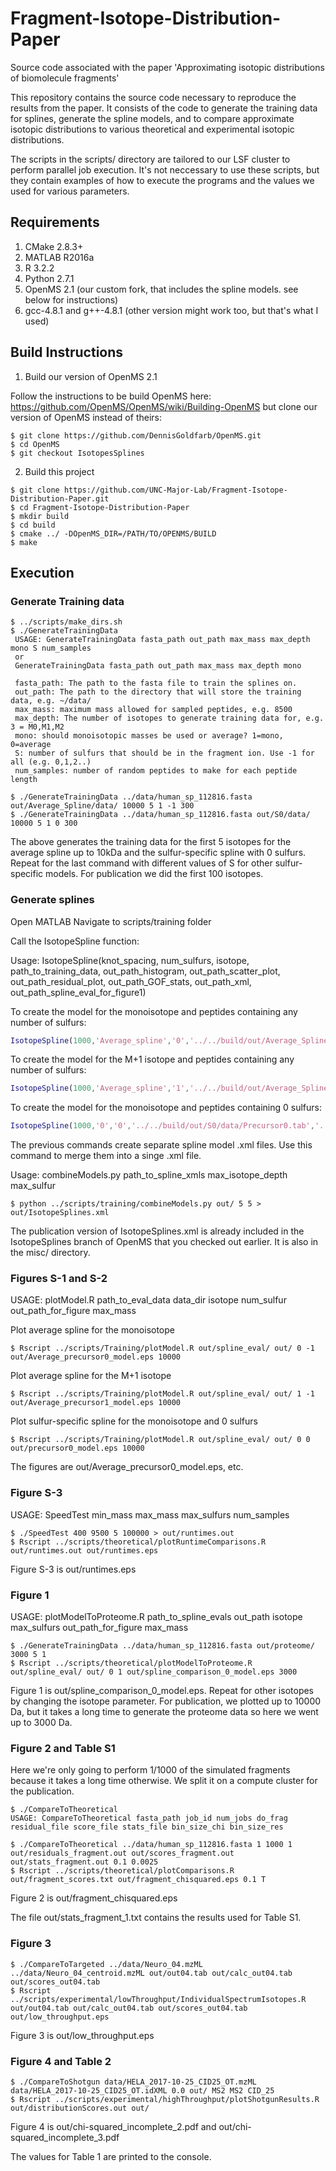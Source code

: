 # Fragment-Isotope-Distribution-Paper
Source code associated with the paper 'Approximating isotopic distributions of biomolecule fragments'

This repository contains the source code necessary to reproduce the results from the paper.
It consists of the code to generate the training data for splines, generate the spline models,
and to compare approximate isotopic distributions to various theoretical and experimental isotopic distributions.

The scripts in the scripts/ directory are tailored to our LSF cluster to perform parallel job execution.
It's not neccessary to use these scripts, but they contain examples of how to execute the programs
and the values we used for various parameters.

## Requirements
1. CMake 2.8.3+
2. MATLAB R2016a
3. R 3.2.2
4. Python 2.7.1
5. OpenMS 2.1 (our custom fork, that includes the spline models. see below for instructions)
6. gcc-4.8.1 and g++-4.8.1 (other version might work too, but that's what I used)

## Build Instructions
1. Build our version of OpenMS 2.1

Follow the instructions to be build OpenMS here: https://github.com/OpenMS/OpenMS/wiki/Building-OpenMS
but clone our version of OpenMS instead of theirs:

```ShellSession
$ git clone https://github.com/DennisGoldfarb/OpenMS.git
$ cd OpenMS
$ git checkout IsotopesSplines
```

2. Build this project

```ShellSession
$ git clone https://github.com/UNC-Major-Lab/Fragment-Isotope-Distribution-Paper.git
$ cd Fragment-Isotope-Distribution-Paper
$ mkdir build
$ cd build
$ cmake ../ -DOpenMS_DIR=/PATH/TO/OPENMS/BUILD
$ make
```

## Execution

### Generate Training data
```ShellSession
$ ../scripts/make_dirs.sh
$ ./GenerateTrainingData 
 USAGE: GenerateTrainingData fasta_path out_path max_mass max_depth mono S num_samples 
 or 
 GenerateTrainingData fasta_path out_path max_mass max_depth mono
 
 fasta_path: The path to the fasta file to train the splines on.
 out_path: The path to the directory that will store the training data, e.g. ~/data/
 max_mass: maximum mass allowed for sampled peptides, e.g. 8500
 max_depth: The number of isotopes to generate training data for, e.g. 3 = M0,M1,M2
 mono: should monoisotopic masses be used or average? 1=mono, 0=average
 S: number of sulfurs that should be in the fragment ion. Use -1 for all (e.g. 0,1,2..)
 num_samples: number of random peptides to make for each peptide length
 
$ ./GenerateTrainingData ../data/human_sp_112816.fasta out/Average_Spline/data/ 10000 5 1 -1 300
$ ./GenerateTrainingData ../data/human_sp_112816.fasta out/S0/data/ 10000 5 1 0 300
```

The above generates the training data for the first 5 isotopes for the average spline up to 10kDa and the sulfur-specific spline with 0 sulfurs. Repeat for the last command with different values of S for other sulfur-specific models. For publication we did the first 100 isotopes.

### Generate splines
Open MATLAB
Navigate to scripts/training folder

Call the IsotopeSpline function:

Usage: IsotopeSpline(knot_spacing, num_sulfurs, isotope, path_to_training_data, out_path_histogram, out_path_scatter_plot, out_path_residual_plot, out_path_GOF_stats, out_path_xml, out_path_spline_eval_for_figure1)  

To create the model for the monoisotope and peptides containing any number of sulfurs:
```Matlab
IsotopeSpline(1000,'Average_spline','0','../../build/out/Average_Spline/data/Precursor0.tab','../../build/out/Average_Spline/spline/hist/Precursor0.pdf','../../build/out/Average_Spline/spline/scatter/Precursor0.pdf','../../build/out/Average_Spline/spline/res/Precursor0.pdf','../../build/out/Average_Spline/spline/gof/Precursor0.txt','../../build/out/Average_Spline/spline/model/Precursor0.xml','../../build/out/Average_Spline/spline/eval/Precursor0.tab')
```
To create the model for the M+1 isotope and peptides containing any number of sulfurs:
```Matlab
IsotopeSpline(1000,'Average_spline','1','../../build/out/Average_Spline/data/Precursor1.tab','../../build/out/Average_Spline/spline/hist/Precursor1.pdf','../../build/out/Average_Spline/spline/scatter/Precursor1.pdf','../../build/out/Average_Spline/spline/res/Precursor1.pdf','../../build/out/Average_Spline/spline/gof/Precursor1.txt','../../build/out/Average_Spline/spline/model/Precursor1.xml','../../build/out/Average_Spline/spline/eval/Precursor1.tab')
```
To create the model for the monoisotope and peptides containing 0 sulfurs:
```Matlab
IsotopeSpline(1000,'0','0','../../build/out/S0/data/Precursor0.tab','../../build/out/S0/spline/hist/Precursor0.pdf','../../build/out/S0/spline/scatter/Precursor0.pdf','../../build/out/S0/spline/res/Precursor0.pdf','../../build/out/S0/spline/gof/Precursor0.txt','../../build/out/S0/spline/model/Precursor0.xml','../../build/out/S0/spline/eval/Precursor0.tab')
```
The previous commands create separate spline model .xml files. Use this command to merge them into a singe .xml file.

Usage: combineModels.py path_to_spline_xmls max_isotope_depth max_sulfur
```ShellSession
$ python ../scripts/training/combineModels.py out/ 5 5 > out/IsotopeSplines.xml
```
The publication version of IsotopeSplines.xml is already included in the IsotopeSplines branch of OpenMS that you checked out earlier. It is also in the misc/ directory.

### Figures S-1 and S-2

USAGE: plotModel.R path_to_eval_data data_dir isotope num_sulfur out_path_for_figure max_mass

Plot average spline for the monoisotope
```ShellSession
$ Rscript ../scripts/Training/plotModel.R out/spline_eval/ out/ 0 -1 out/Average_precursor0_model.eps 10000
```
Plot average spline for the M+1 isotope
```ShellSession
$ Rscript ../scripts/Training/plotModel.R out/spline_eval/ out/ 1 -1 out/Average_precursor1_model.eps 10000
```
Plot sulfur-specific spline for the monoisotope and 0 sulfurs
```ShellSession
$ Rscript ../scripts/Training/plotModel.R out/spline_eval/ out/ 0 0 out/precursor0_model.eps 10000
```

The figures are out/Average_precursor0_model.eps, etc.

### Figure S-3

USAGE: SpeedTest min_mass max_mass max_sulfurs num_samples
```ShellSession
$ ./SpeedTest 400 9500 5 100000 > out/runtimes.out
$ Rscript ../scripts/theoretical/plotRuntimeComparisons.R out/runtimes.out out/runtimes.eps
```

Figure S-3 is out/runtimes.eps

### Figure 1

USAGE: plotModelToProteome.R path_to_spline_evals out_path isotope max_sulfurs out_path_for_figure max_mass
```ShellSession
$ ./GenerateTrainingData ../data/human_sp_112816.fasta out/proteome/ 3000 5 1
$ Rscript ../scripts/theoretical/plotModelToProteome.R out/spline_eval/ out/ 0 1 out/spline_comparison_0_model.eps 3000
```

Figure 1 is out/spline_comparison_0_model.eps. Repeat for other isotopes by changing the isotope parameter. For publication, we plotted up to 10000 Da, but it takes a long time to generate the proteome data so here we went up to 3000 Da.

### Figure 2 and Table S1

Here we're only going to perform 1/1000 of the simulated fragments because it takes a long time otherwise. We split it on a compute cluster for the publication.

```ShellSession
$ ./CompareToTheoretical
USAGE: CompareToTheoretical fasta_path job_id num_jobs do_frag residual_file score_file stats_file bin_size_chi bin_size_res

$ ./CompareToTheoretical ../data/human_sp_112816.fasta 1 1000 1 out/residuals_fragment.out out/scores_fragment.out out/stats_fragment.out 0.1 0.0025
$ Rscript ../scripts/theoretical/plotComparisons.R out/fragment_scores.txt out/fragment_chisquared.eps 0.1 T
```

Figure 2 is out/fragment_chisquared.eps

The file out/stats_fragment_1.txt contains the results used for Table S1.

### Figure 3

```ShellSession
$ ./CompareToTargeted ../data/Neuro_04.mzML ../data/Neuro_04_centroid.mzML out/out04.tab out/calc_out04.tab out/scores_out04.tab
$ Rscript ../scripts/experimental/lowThroughput/IndividualSpectrumIsotopes.R out/out04.tab out/calc_out04.tab out/scores_out04.tab out/low_throughput.eps
```
Figure 3 is out/low_throughput.eps

### Figure 4 and Table 2

```ShellSession
$ ./CompareToShotgun data/HELA_2017-10-25_CID25_OT.mzML data/HELA_2017-10-25_CID25_OT.idXML 0.0 out/ MS2 MS2 CID_25
$ Rscript ../scripts/experimental/highThroughput/plotShotgunResults.R out/distributionScores.out out/
```

Figure 4 is out/chi-squared_incomplete_2.pdf and out/chi-squared_incomplete_3.pdf

The values for Table 1 are printed to the console.
